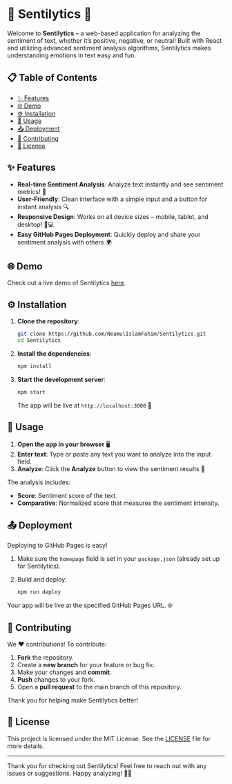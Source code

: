 # 🎉 Sentilytics 🎉

Welcome to **Sentilytics** – a web-based application for analyzing the sentiment of text, whether it’s positive, negative, or neutral! Built with React and utilizing advanced sentiment analysis algorithms, Sentilytics makes understanding emotions in text easy and fun.

## 📋 Table of Contents
- [✨ Features](#-features)
- [🌐 Demo](#-demo)
- [⚙️ Installation](#️-installation)
- [🚀 Usage](#-usage)
- [📤 Deployment](#-deployment)
- [🤝 Contributing](#-contributing)
- [📜 License](#-license)

## ✨ Features

- **Real-time Sentiment Analysis**: Analyze text instantly and see sentiment metrics! 💬
- **User-Friendly**: Clean interface with a simple input and a button for instant analysis 🔍
- **Responsive Design**: Works on all device sizes – mobile, tablet, and desktop! 📱💻
- **Easy GitHub Pages Deployment**: Quickly deploy and share your sentiment analysis with others 🌍

## 🌐 Demo

Check out a live demo of Sentilytics [here](https://neamulislamfahim.github.io/Sentilytics/).

## ⚙️ Installation

1. **Clone the repository**:

    ```bash
    git clone https://github.com/NeamulIslamFahim/Sentilytics.git
    cd Sentilytics
    ```

2. **Install the dependencies**:

    ```bash
    npm install
    ```

3. **Start the development server**:

    ```bash
    npm start
    ```

    The app will be live at `http://localhost:3000` 🎉

## 🚀 Usage

1. **Open the app in your browser** 🖥️
2. **Enter text**: Type or paste any text you want to analyze into the input field.
3. **Analyze**: Click the **Analyze** button to view the sentiment results 🧐

The analysis includes:
- **Score**: Sentiment score of the text.
- **Comparative**: Normalized score that measures the sentiment intensity.

## 📤 Deployment

Deploying to GitHub Pages is easy! 

1. Make sure the `homepage` field is set in your `package.json` (already set up for Sentilytics).
2. Build and deploy:

    ```bash
    npm run deploy
    ```

Your app will be live at the specified GitHub Pages URL. 🌐

## 🤝 Contributing

We ❤️ contributions! To contribute:
1. **Fork** the repository.
2. Create a **new branch** for your feature or bug fix.
3. Make your changes and **commit**.
4. **Push** changes to your fork.
5. Open a **pull request** to the main branch of this repository.

Thank you for helping make Sentilytics better!

## 📜 License

This project is licensed under the MIT License. See the [LICENSE](LICENSE) file for more details.

---

Thank you for checking out Sentilytics! Feel free to reach out with any issues or suggestions. Happy analyzing! 🚀💬
